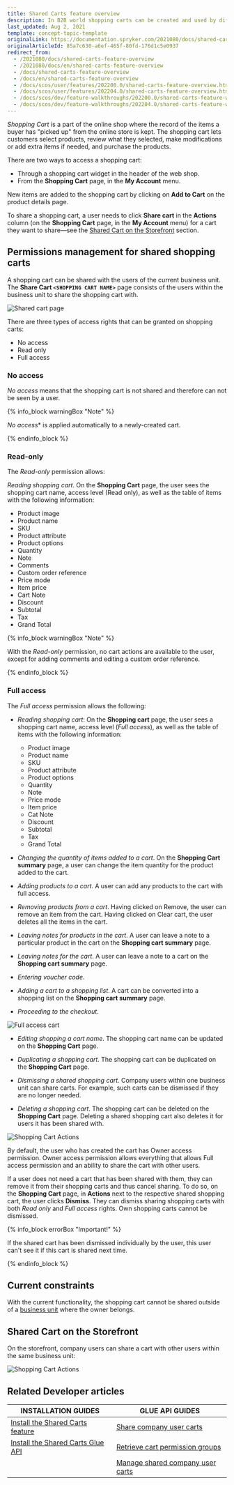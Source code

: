 ```yaml
---
title: Shared Carts feature overview
description: In B2B world shopping carts can be created and used by different individuals. A shopping cart can be shared with the users of the current business unit.
last_updated: Aug 2, 2021
template: concept-topic-template
originalLink: https://documentation.spryker.com/2021080/docs/shared-carts-feature-overview
originalArticleId: 85a7c630-a6ef-465f-80fd-176d1c5e0937
redirect_from:
  - /2021080/docs/shared-carts-feature-overview
  - /2021080/docs/en/shared-carts-feature-overview
  - /docs/shared-carts-feature-overview
  - /docs/en/shared-carts-feature-overview
  - /docs/scos/user/features/202200.0/shared-carts-feature-overview.html
  - /docs/scos/user/features/202204.0/shared-carts-feature-overview.html
  - /docs/scos/dev/feature-walkthroughs/202200.0/shared-carts-feature-walkthrough.html  
  - /docs/scos/dev/feature-walkthroughs/202204.0/shared-carts-feature-walkthrough.html  
---
```


*Shopping Cart* is a part of the online shop where the record of the items a buyer has "picked up" from the online store is kept. The shopping cart lets customers select products, review what they selected, make modifications or add extra items if needed, and purchase the products.

There are two ways to access a shopping cart:
* Through a shopping cart widget in the header of the web shop.
* From the **Shopping Cart** page, in the **My Account** menu.

New items are added to the shopping cart by clicking on **Add to Cart** on the product details page.

To share a shopping cart, a user needs to click **Share cart** in the **Actions** column (on the **Shopping Cart** page, in the **My Account** menu) for a cart they want to share—see the [Shared Cart on the Storefront](#shared-cart-on-the-storefront) section.

## Permissions management for shared shopping carts

A shopping cart can be shared with the users of the current business unit. The **Share Cart `<SHOPPING CART NAME>`** page consists of the users within the business unit to share the shopping cart with.

![Shared cart page](https://spryker.s3.eu-central-1.amazonaws.com/docs/Features/Shopping+Cart/Cart/Shared+Cart+Feature+Overview/share-cart-page.png)

There are three types of access rights that can be granted on shopping carts:
* No access
* Read only
* Full access

### No access

*No access* means that the shopping cart is not shared and therefore can not be seen by a user.

{% info_block warningBox "Note" %}

 *No access** is applied automatically to a newly-created cart.

{% endinfo_block %}

### Read-only

The *Read-only* permission allows:

*Reading shopping cart*. On the **Shopping Cart** page, the user sees the shopping cart name, access level (Read only), as well as the table of items with the following information:

* Product image
* Product name
* SKU
* Product attribute
* Product options
* Quantity
* Note
* Comments
* Custom order reference
* Price mode
* Item price
* Cart Note
* Discount
* Subtotal
* Tax
* Grand Total

{% info_block warningBox "Note" %}

With the *Read-only* permission, no cart actions are available to the user, except for adding comments and editing a custom order reference.

{% endinfo_block %}

### Full access

The *Full access* permission allows the following:

* *Reading shopping cart*: On the **Shopping cart** page, the user sees a shopping cart name, access level (_Full access_), as well as the table of items with the following information:
    * Product image
    * Product name
    * SKU
    * Product attribute
    * Product options
    * Quantity
    * Note
    * Price mode
    * Item price
    * Cat Note
    * Discount
    * Subtotal
    * Tax
    * Grand Total

* *Changing the quantity of items added to a cart*. On the **Shopping Cart summary** page, a user can change the item quantity for the product added to the cart.

* *Adding products to a cart*. A user can add any products to the cart with full access.

* *Removing products from a cart*. Having clicked on Remove, the user can remove an item from the cart. Having clicked on Clear cart, the user deletes all the items in the cart.

* *Leaving notes for products in the cart*. A user can leave a note to a particular product in the cart on the **Shopping cart summary** page.

* *Leaving notes for the cart*. A user can leave a note to a cart on the **Shopping cart summary** page.

* *Entering voucher code*.

* *Adding a cart to a shopping list*. A cart can be converted into a shopping list on the **Shopping cart summary** page.

* *Proceeding to the checkout*.

![Full access cart](https://spryker.s3.eu-central-1.amazonaws.com/docs/Features/Shopping+Cart/Cart/Shared+Cart+Feature+Overview/full-access-cart.png)

* *Editing shopping a cart name*. The shopping cart name can be updated on the **Shopping Cart** page.

* *Duplicating a shopping cart*. The shopping cart can be duplicated on the **Shopping Cart** page.

* *Dismissing a shared shopping cart*. Company users within one business unit can share carts. For example, such carts can be dismissed if they are no longer needed.

* *Deleting a shopping cart*. The shopping cart can be deleted on the **Shopping Cart** page. Deleting a shared shopping cart also deletes it for users it has been shared with.

![Shopping Cart Actions](https://spryker.s3.eu-central-1.amazonaws.com/docs/Features/Shopping+Cart/Cart/Shared+Cart+Feature+Overview/shopping-cart-actions.png)

By default, the user who has created the cart has Owner access permission. Owner access permission allows everything that allows Full access permission and an ability to share the cart with other users.

If a user does not need a cart that has been shared with them, they can remove it from their shopping carts and thus cancel sharing. To do so, on the **Shopping Cart** page, in **Actions** next to the respective shared shopping cart, the user clicks **Dismiss**. They can dismiss sharing shopping carts with both *Read only* and *Full access* rights. Own shopping carts cannot be dismissed.

{% info_block errorBox "Important!" %}

If the shared cart has been dismissed individually by the user, this user can't see it if this cart is shared next time.

{% endinfo_block %}

## Current constraints

With the current functionality, the shopping cart cannot be shared outside of a [business unit](/docs/scos/user/features/{{site.version}}/company-account-feature-overview/business-units-overview.html) where the owner belongs.

## Shared Cart on the Storefront
<a id=shared-cart-on-the-storefront></a>

On the storefront, company users can share a cart with other users within the same business unit:

![Shopping Cart Actions](https://spryker.s3.eu-central-1.amazonaws.com/docs/Features/Shopping+Cart/Cart/Shared+Cart+Feature+Overview/share-a-shopping-cart.gif)


## Related Developer articles

|INSTALLATION GUIDES  | GLUE API GUIDES  |
|---------|---------|
|[Install the Shared Carts feature](/docs/pbc/all/cart-and-checkout/install-and-upgrade/install-the-shared-carts-feature.html) | [Share company user carts](/docs/pbc/all/cart-and-checkout/manage-using-glue-api/share-company-user-carts/share-company-user-carts.html)  |
| [Install the Shared Carts Glue API](/docs/pbc/all/cart-and-checkout/install-and-upgrade/install-glue-api/install-the-shared-carts-glue-api.html) | [Retrieve cart permission groups](/docs/pbc/all/cart-and-checkout/manage-using-glue-api/share-company-user-carts/retrieve-cart-permission-groups.html) |
| | [Manage shared company user carts](/docs/pbc/all/cart-and-checkout/manage-using-glue-api/share-company-user-carts/manage-shared-company-user-carts.html) |
